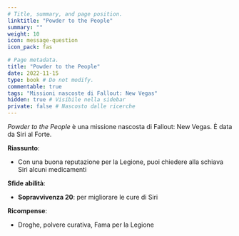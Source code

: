 ```yaml
---
# Title, summary, and page position.
linktitle: "Powder to the People" 
summary: ""
weight: 10
icon: message-question
icon_pack: fas

# Page metadata.
title: "Powder to the People"
date: 2022-11-15
type: book # Do not modify.
commentable: true
tags: "Missioni nascoste di Fallout: New Vegas"
hidden: true # Visibile nella sidebar
private: false # Nascosto dalle ricerche
---
```


<div class="fnv">


*Powder to the People* è una missione nascosta di Fallout: New Vegas. È data da Siri al Forte.


**Riassunto**:
- Con una buona reputazione per la Legione, puoi chiedere alla schiava Siri alcuni medicamenti


**Sfide abilità**:
- **Sopravvivenza 20**: per migliorare le cure di Siri


**Ricompense**:
- Droghe, polvere curativa, Fama per la Legione


</div>


